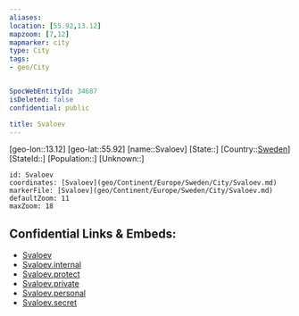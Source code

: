 ```yaml
---
aliases: 
location: [55.92,13.12]
mapzoom: [7,12] 
mapmarker: city 
type: City
tags:
- geo/City


SpocWebEntityId: 34687
isDeleted: false
confidential: public

title: Svaloev
---
```

[geo-lon::13.12]
[geo-lat::55.92]
[name::Svaloev]
[State::]
[Country::[Sweden](geo/Continent/Europe/Sweden.md)]
[StateId::]
[Population::]
[Unknown::]


```leaflet
id: Svaloev
coordinates: [Svaloev](geo/Continent/Europe/Sweden/City/Svaloev.md)
markerFile: [Svaloev](geo/Continent/Europe/Sweden/City/Svaloev.md)
defaultZoom: 11 
maxZoom: 18
```


## Confidential Links & Embeds: 
- [Svaloev](../../../../../../_public/geo/Continent/Europe/Sweden/City/Svaloev.md) 
- [Svaloev.internal](../../../../../../_internal/geo/Continent/Europe/Sweden/City/Svaloev.internal.md) 
- [Svaloev.protect](../../../../../../_protect/geo/Continent/Europe/Sweden/City/Svaloev.protect.md) 
- [Svaloev.private](../../../../../../_private/geo/Continent/Europe/Sweden/City/Svaloev.private.md) 
- [Svaloev.personal](../../../../../../_personal/geo/Continent/Europe/Sweden/City/Svaloev.personal.md) 
- [Svaloev.secret](../../../../../../_secret/geo/Continent/Europe/Sweden/City/Svaloev.secret.md) 
